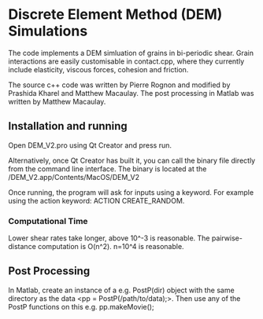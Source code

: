 # Discrete Element Method (DEM) Simulations
The code implements a DEM simluation of grains in bi-periodic shear. Grain interactions are easily customisable in contact.cpp, where they currently include elasticity, viscous forces, cohesion and friction. 

The source c++ code was written by Pierre Rognon and modified by Prashida Kharel and Matthew Macaulay.
The post processing in Matlab was written by Matthew Macaulay.

## Installation and running
Open DEM_V2.pro using Qt Creator and press run.

Alternatively, once Qt Creator has built it, you can call the binary file directly from the command line interface. The binary is located at the <build dir>/DEM_V2.app/Contents/MacOS/DEM_V2

Once running, the program will ask for inputs using a keyword. For example using the action keyword: ACTION CREATE_RANDOM. 

### Computational Time
Lower shear rates take longer, above 10^-3 is reasonable.
The pairwise-distance computation is O(n^2). n=10^4 is reasonable.   


## Post Processing
In Matlab, create an instance of a e.g. PostP(dir) object with the same directory as the data <pp = PostP(/path/to/data);>. Then use any of the PostP functions on this e.g.  pp.makeMovie();

